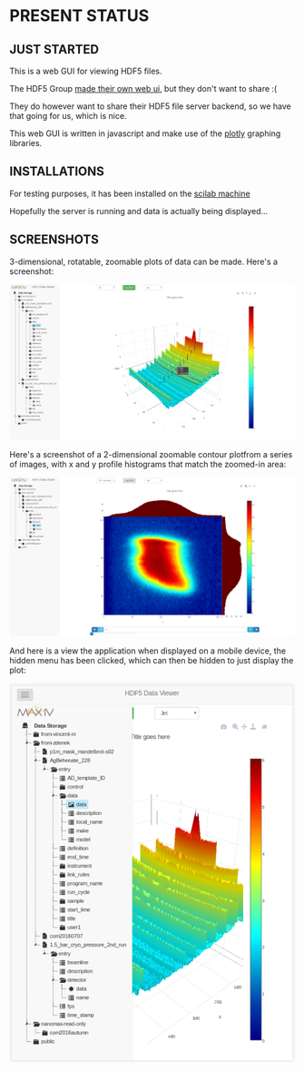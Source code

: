 # PRESENT STATUS

## JUST STARTED

This is a web GUI for viewing HDF5 files.

The HDF5 Group  [made their own web ui](http://data.hdfgroup.org/),
but they don't want to share :(

They do however want to share their HDF5 file server backend, so we have that
going for us, which is nice.

This web GUI is written in javascript and make use of the
[plotly](https://plot.ly/javascript/) graphing libraries.

## INSTALLATIONS
For testing purposes, it has been installed on the
[scilab machine](http://w-v-scilab-cc-0/hdf5-web-gui/html/)

Hopefully the server is running and data is actually being displayed...

## SCREENSHOTS
3-dimensional, rotatable, zoomable plots of data can be made. Here's a
screenshot:

![3D surface plot](screenshots/screenshot-3d-plot.png)

Here's a screenshot of a 2-dimensional zoomable contour plotfrom a series of
images,  with x and y profile histograms that match the zoomed-in area:

![2D density plot](screenshots/screenshot-image-stack.png)

And here is a view the application when displayed on a mobile device, the hidden
menu has been clicked, which can then be hidden to just display the plot:

![Mobile view](screenshots/screenshot-mobile-view.png)

